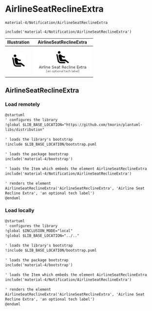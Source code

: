 # AirlineSeatReclineExtra


```text
material-4/Notification/AirlineSeatReclineExtra
```

```text
include('material-4/Notification/AirlineSeatReclineExtra')
```



| Illustration | AirlineSeatReclineExtra |
| :---: | :---: |
| ![illustration for Illustration](../../material-4/Notification/AirlineSeatReclineExtra.png) | ![illustration for AirlineSeatReclineExtra](../../material-4/Notification/AirlineSeatReclineExtra.Local.png) |




## AirlineSeatReclineExtra

### Load remotely
```plantuml
@startuml
' configures the library
!global $LIB_BASE_LOCATION="https://github.com/tmorin/plantuml-libs/distribution"

' loads the library's bootstrap
!include $LIB_BASE_LOCATION/bootstrap.puml

' loads the package bootstrap
include('material-4/bootstrap')

' loads the Item which embeds the element AirlineSeatReclineExtra
include('material-4/Notification/AirlineSeatReclineExtra')

' renders the element
AirlineSeatReclineExtra('AirlineSeatReclineExtra', 'Airline Seat Recline Extra', 'an optional tech label')
@enduml
```

### Load locally
```plantuml
@startuml
' configures the library
!global $INCLUSION_MODE="local"
!global $LIB_BASE_LOCATION="../.."

' loads the library's bootstrap
!include $LIB_BASE_LOCATION/bootstrap.puml

' loads the package bootstrap
include('material-4/bootstrap')

' loads the Item which embeds the element AirlineSeatReclineExtra
include('material-4/Notification/AirlineSeatReclineExtra')

' renders the element
AirlineSeatReclineExtra('AirlineSeatReclineExtra', 'Airline Seat Recline Extra', 'an optional tech label')
@enduml
```

